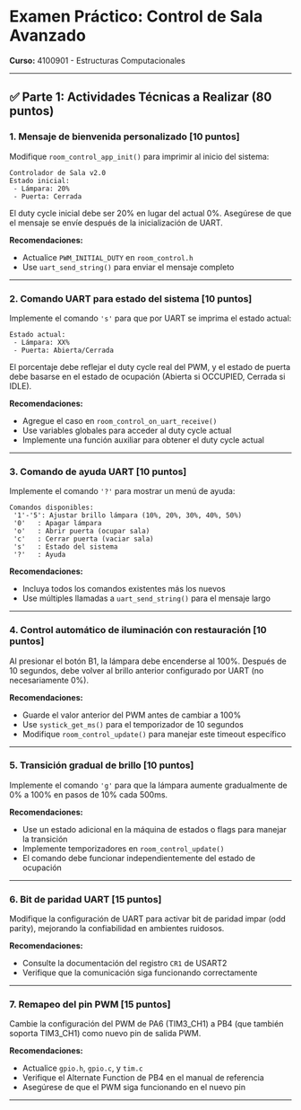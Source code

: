 # Examen Práctico: Control de Sala Avanzado

**Curso:** 4100901 - Estructuras Computacionales

---

## ✅ Parte 1: Actividades Técnicas a Realizar (80 puntos)

### 1. Mensaje de bienvenida personalizado \[10 puntos\]

Modifique `room_control_app_init()` para imprimir al inicio del sistema:

```
Controlador de Sala v2.0
Estado inicial:
 - Lámpara: 20%
 - Puerta: Cerrada
```

El duty cycle inicial debe ser 20% en lugar del actual 0%. Asegúrese de que el mensaje se envíe después de la inicialización de UART.

**Recomendaciones:**
- Actualice `PWM_INITIAL_DUTY` en `room_control.h`
- Use `uart_send_string()` para enviar el mensaje completo

---

### 2. Comando UART para estado del sistema \[10 puntos\]

Implemente el comando `'s'` para que por UART se imprima el estado actual:

```
Estado actual:
 - Lámpara: XX%
 - Puerta: Abierta/Cerrada
```

El porcentaje debe reflejar el duty cycle real del PWM, y el estado de puerta debe basarse en el estado de ocupación (Abierta si OCCUPIED, Cerrada si IDLE).

**Recomendaciones:**
- Agregue el caso en `room_control_on_uart_receive()`
- Use variables globales para acceder al duty cycle actual
- Implemente una función auxiliar para obtener el duty cycle actual

---

### 3. Comando de ayuda UART \[10 puntos\]

Implemente el comando `'?'` para mostrar un menú de ayuda:

```
Comandos disponibles:
 '1'-'5': Ajustar brillo lámpara (10%, 20%, 30%, 40%, 50%)
 '0'   : Apagar lámpara
 'o'   : Abrir puerta (ocupar sala)
 'c'   : Cerrar puerta (vaciar sala)
 's'   : Estado del sistema
 '?'   : Ayuda
```

**Recomendaciones:**
- Incluya todos los comandos existentes más los nuevos
- Use múltiples llamadas a `uart_send_string()` para el mensaje largo

---

### 4. Control automático de iluminación con restauración \[10 puntos\]

Al presionar el botón B1, la lámpara debe encenderse al 100%. Después de 10 segundos, debe volver al brillo anterior configurado por UART (no necesariamente 0%).

**Recomendaciones:**
- Guarde el valor anterior del PWM antes de cambiar a 100%
- Use `systick_get_ms()` para el temporizador de 10 segundos
- Modifique `room_control_update()` para manejar este timeout específico

---

### 5. Transición gradual de brillo \[10 puntos\]

Implemente el comando `'g'` para que la lámpara aumente gradualmente de 0% a 100% en pasos de 10% cada 500ms.

**Recomendaciones:**
- Use un estado adicional en la máquina de estados o flags para manejar la transición
- Implemente temporizadores en `room_control_update()`
- El comando debe funcionar independientemente del estado de ocupación

---

### 6. Bit de paridad UART \[15 puntos\]

Modifique la configuración de UART para activar bit de paridad impar (odd parity), mejorando la confiabilidad en ambientes ruidosos.

**Recomendaciones:**
- Consulte la documentación del registro `CR1` de USART2
- Verifique que la comunicación siga funcionando correctamente

---

### 7. Remapeo del pin PWM \[15 puntos\]

Cambie la configuración del PWM de PA6 (TIM3_CH1) a PB4 (que también soporta TIM3_CH1) como nuevo pin de salida PWM.

**Recomendaciones:**
- Actualice `gpio.h`, `gpio.c`, y `tim.c`
- Verifique el Alternate Function de PB4 en el manual de referencia
- Asegúrese de que el PWM siga funcionando en el nuevo pin


---

